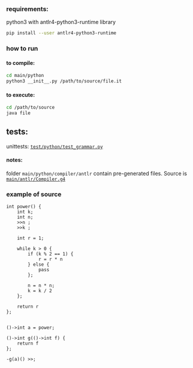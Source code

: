 ### requirements:

python3 with antlr4-python3-runtime library
```bash
pip install --user antlr4-python3-runtime
```

### how to run

#### to compile:
```bash
cd main/python
python3 __init__.py /path/to/source/file.it
```

#### to execute:
```bash
cd /path/to/source
java file
```

## tests:
unittests: [`test/python/test_grammar.py`](test/python/test_grammar.py)


#### notes:
folder `main/python/compiler/antlr` contain pre-generated files. Source is [`main/antlr/Compiler.g4`](main/antlr/Compiler.g4)


### example of source
```
int power() {
    int k;
    int n;
    >>n ;
    >>k ;

    int r = 1;

    while k > 0 {
        if (k % 2 == 1) {
            r = r * n
        } else {
            pass
        };

        n = n * n;
        k = k / 2
    };

    return r
};


()->int a = power;

()->int g(()->int f) {
    return f
};

-g(a)() >>;

```
